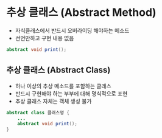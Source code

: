 # 추상 클래스 (Abstract Method)

- 자식클래스에서 반드시 오버라이딩 해야하는 메소드
- 선언만하고 구현 내용 없음

```java
abstract void print();
```

## 추상 클래스 (Abstract Class)

- 하나 이상의 추상 메소드를 포함하는 클래스
- 반드시 구현해야 하는 부부에 대해 명식적으로 표현
- 추상 클래스 자체는 객체 생성 불가

```java
abstract class 클래스명 {
    ...
    abstract void print();
}
```


